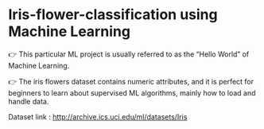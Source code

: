 # Iris-flower-classification using Machine Learning

👉 This particular ML project is usually referred to as the “Hello World” of Machine Learning.

👉 The iris flowers dataset contains numeric attributes, and it is perfect for beginners to learn about supervised ML algorithms, mainly how to load and handle data.

Dataset link : http://archive.ics.uci.edu/ml/datasets/Iris
